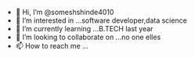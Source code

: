 - 👋 Hi, I’m @someshshinde4010
- 👀 I’m interested in ...software developer,data science
- 🌱 I’m currently learning ...B.TECH last year
- 💞️ I’m looking to collaborate on ...no one elles
- 📫 How to reach me ...

<!---
someshshinde4010/someshshinde4010 is a ✨ special ✨ repository because its `README.md` (this file) appears on your GitHub profile.
You can click the Preview link to take a look at your changes.
--->
